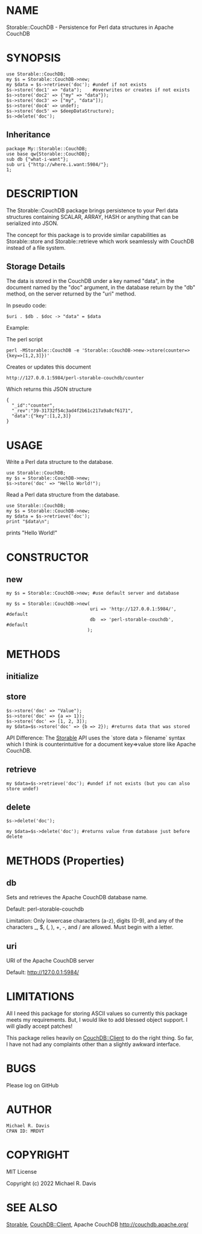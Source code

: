 # NAME

Storable::CouchDB - Persistence for Perl data structures in Apache CouchDB

# SYNOPSIS

    use Storable::CouchDB;
    my $s = Storable::CouchDB->new;
    my $data = $s->retrieve('doc'); #undef if not exists
    $s->store('doc1' => "data");    #overwrites or creates if not exists
    $s->store('doc2' => {"my" => "data"});
    $s->store('doc3' => ["my", "data"]);
    $s->store('doc4' => undef);
    $s->store('doc5' => $deepDataStructure);
    $s->delete('doc');

## Inheritance

    package My::Storable::CouchDB;
    use base qw{Storable::CouchDB};
    sub db {"what-i-want"};
    sub uri {"http://where.i.want:5984/"};
    1;

# DESCRIPTION

The Storable::CouchDB package brings persistence to your Perl data structures containing SCALAR, ARRAY, HASH or anything that can be serialized into JSON.

The concept for this package is to provide similar capabilities as Storable::store and Storable::retrieve which work seamlessly with CouchDB instead of a file system.

## Storage Details

The data is stored in the CouchDB under a key named "data", in the document named by the "doc" argument, in the database return by the "db" method, on the server returned by the "uri" method.

In pseudo code:

    $uri . $db . $doc -> "data" = $data

Example:

The perl script

    perl -MStorable::CouchDB -e 'Storable::CouchDB->new->store(counter=>{key=>[1,2,3]})' 

Creates or updates this document

    http://127.0.0.1:5984/perl-storable-couchdb/counter

Which returns this JSON structure

    {
      "_id":"counter",
      "_rev":"39-31732f54c3ad4f2b61c217a9a8cf6171",
      "data":{"key":[1,2,3]}
    }

# USAGE

Write a Perl data structure to the database.

    use Storable::CouchDB;
    my $s = Storable::CouchDB->new;
    $s->store('doc' => "Hello World!");

Read a Perl data structure from the database.

    use Storable::CouchDB;
    my $s = Storable::CouchDB->new;
    my $data = $s->retrieve('doc');
    print "$data\n";

prints "Hello World!"

# CONSTRUCTOR

## new

    my $s = Storable::CouchDB->new; #use default server and database

    my $s = Storable::CouchDB->new(
                                   uri => 'http://127.0.0.1:5984/',  #default
                                   db  => 'perl-storable-couchdb',   #default
                                  );

# METHODS

## initialize

## store

    $s->store('doc' => "Value");
    $s->store('doc' => {a => 1});
    $s->store('doc' => [1, 2, 3]);
    my $data=$s->store('doc' => {b => 2}); #returns data that was stored

API Difference: The [Storable](https://metacpan.org/pod/Storable) API uses the \`store data > filename\` syntax which I think is counterintuitive for a document key=>value store like Apache CouchDB.

## retrieve

    my $data=$s->retrieve('doc'); #undef if not exists (but you can also store undef)

## delete

    $s->delete('doc');

    my $data=$s->delete('doc'); #returns value from database just before delete

# METHODS (Properties)

## db

Sets and retrieves the Apache CouchDB database name.

Default: perl-storable-couchdb

Limitation: Only lowercase characters (a-z), digits (0-9), and any of the characters \_, $, (, ), +, -, and / are allowed. Must begin with a letter.

## uri

URI of the Apache CouchDB server

Default: http://127.0.0.1:5984/

# LIMITATIONS

All I need this package for storing ASCII values so currently this package meets my requirements.  But, I would like to add blessed object support.  I will gladly accept patches!

This package relies heavily on [CouchDB::Client](https://metacpan.org/pod/CouchDB::Client) to do the right thing.  So far, I have not had any complaints other than a slightly awkward interface.

# BUGS

Please log on GitHub

# AUTHOR

    Michael R. Davis
    CPAN ID: MRDVT

# COPYRIGHT

MIT License

Copyright (c) 2022 Michael R. Davis

# SEE ALSO

[Storable](https://metacpan.org/pod/Storable), [CouchDB::Client](https://metacpan.org/pod/CouchDB::Client), Apache CouchDB http://couchdb.apache.org/
